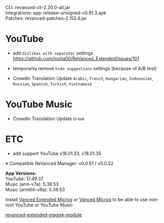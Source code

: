 CLI: revanced-cli-2.20.0-all.jar  
Integrations: app-release-unsigned-v0.91.3.apk  
Patches: revanced-patches-2.152.6.jar  

YouTube
==
- add `dislikes with separator` settings https://github.com/inotia00/ReVanced_Extended/issues/101
- temporarily remove `hide suggestions` settings (because of A/B test)

- Crowdin Translation Update
`Arabic`, `French`, `Hungarian`, `Indonesian`, `Russian`, `Spanish`, `Turkish`, `Vietnamese`

YouTube Music
==
- Crowdin Translation Update
`Greek`

ETC
==
- add support YouTube v18.01.33, v18.01.35

※ Compatible ReVanced Manager: v0.0.51 / v0.0.52

  
**App Versions:**  
YouTube: 17.49.37  
Music (arm-v7a): 5.38.53  
Music (arm64-v8a): 5.38.53  

Install [Vanced Extended Microg](https://github.com/inotia00/VancedMicroG/releases) or [Vanced Microg](https://github.com/TeamVanced/VancedMicroG/releases) to be able to use non-root YouTube or YouTube Music  

[revanced-extended-magisk-module](https://github.com/MatadorProBr/revanced-extended-magisk-module)  
